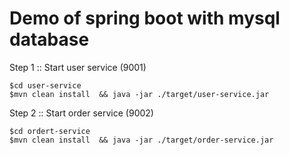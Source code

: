 # Demo of spring boot with mysql database

Step 1 :: Start user service (9001)
```
$cd user-service
$mvn clean install  && java -jar ./target/user-service.jar
```

Step 2 :: Start order service (9002)
```
$cd ordert-service
$mvn clean install  && java -jar ./target/order-service.jar
```
